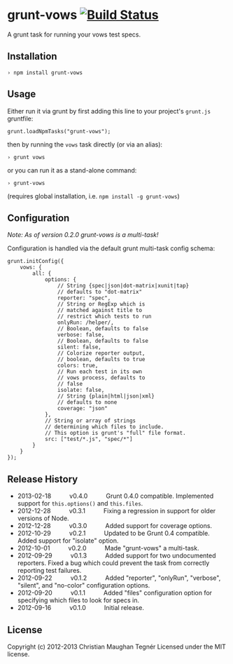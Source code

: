 grunt-vows [![Build Status](https://secure.travis-ci.org/CMTegner/grunt-vows.png)](http://travis-ci.org/CMTegner/grunt-vows)
==========
A grunt task for running your vows test specs.

Installation
------------
    › npm install grunt-vows

Usage
-----
Either run it via grunt by first adding this line to your project's `grunt.js` gruntfile:

    grunt.loadNpmTasks("grunt-vows");

then by running the `vows` task directly (or via an alias):

    › grunt vows

or you can run it as a stand-alone command:

    › grunt-vows

(requires global installation, i.e. `npm install -g grunt-vows`)

Configuration
-------------
*Note: As of version 0.2.0 grunt-vows is a multi-task!*

Configuration is handled via the default grunt multi-task config schema:

    grunt.initConfig({
        vows: {
            all: {
                options: {
                    // String {spec|json|dot-matrix|xunit|tap}
                    // defaults to "dot-matrix"
                    reporter: "spec",
                    // String or RegExp which is
                    // matched against title to
                    // restrict which tests to run
                    onlyRun: /helper/,
                    // Boolean, defaults to false
                    verbose: false,
                    // Boolean, defaults to false
                    silent: false,
                    // Colorize reporter output,
                    // boolean, defaults to true
                    colors: true,
                    // Run each test in its own
                    // vows process, defaults to
                    // false
                    isolate: false,
                    // String {plain|html|json|xml}
                    // defaults to none
                    coverage: "json"
                },
                // String or array of strings
                // determining which files to include.
                // This option is grunt's "full" file format.
                src: ["test/*.js", "spec/*"]
            }
        }
    });


Release History
---------------
* 2013-02-18   v0.4.0   Grunt 0.4.0 compatible. Implemented support for `this.options()` and `this.files`.
* 2012-12-28   v0.3.1   Fixing a regression in support for older versions of Node.
* 2012-12-28   v0.3.0   Added support for coverage options.
* 2012-10-29   v0.2.1   Updated to be Grunt 0.4 compatible. Added support for "isolate" option.
* 2012-10-01   v0.2.0   Made "grunt-vows" a multi-task.
* 2012-09-29   v0.1.3   Added support for two undocumented reporters. Fixed a bug which could prevent the task from correctly reporting test failures.
* 2012-09-22   v0.1.2   Added "reporter", "onlyRun", "verbose", "silent", and "no-color" configuration options.
* 2012-09-20   v0.1.1   Added "files" configuration option for specifying which files to look for specs in.
* 2012-09-16   v0.1.0   Initial release.

License
-------
Copyright (c) 2012-2013 Christian Maughan Tegnér
Licensed under the MIT license.
